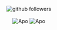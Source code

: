 <p align="center">
    <img src="https://img.shields.io/github/followers/apozinn?label=Follow&style=social" alt="github followers" /><br>
    <br>
    <img src="https://github-readme-stats.vercel.app/api?username=apozinn&show_icons=true&theme=dark" alt="Apo" />
    <img src="https://github-readme-stats.vercel.app/api/top-langs/?username=apozinn&theme=dark" alt="Apo" />
</p>
